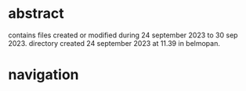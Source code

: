 # abstract

contains files created or modified during 24 september 2023 to 30 sep 2023. directory created 24 september 2023 at 11.39 in belmopan.

# navigation
